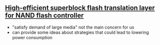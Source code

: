 ## [High-efficient superblock flash translation layer for NAND flash controller](https://ietresearch.onlinelibrary.wiley.com/doi/10.1049/el.2019.3526)
- "satisfy demand of large media" not the main concern for us
- can provide some ideas about strategies that could lead to lowering power consumption
